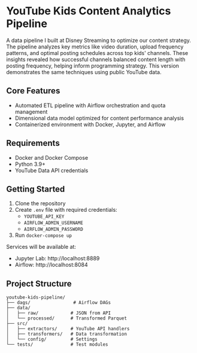 # YouTube Kids Content Analytics Pipeline

A data pipeline I built at Disney Streaming to optimize our content strategy. The pipeline analyzes key metrics like video duration, upload frequency patterns, and optimal posting schedules across top kids' channels. These insights revealed how successful channels balanced content length with posting frequency, helping inform programming strategy. This version demonstrates the same techniques using public YouTube data.

## Core Features
- Automated ETL pipeline with Airflow orchestration and quota management
- Dimensional data model optimized for content performance analysis
- Containerized environment with Docker, Jupyter, and Airflow

## Requirements
- Docker and Docker Compose
- Python 3.9+
- YouTube Data API credentials

## Getting Started

1. Clone the repository
2. Create `.env` file with required credentials:
   - `YOUTUBE_API_KEY`
   - `AIRFLOW_ADMIN_USERNAME`
   - `AIRFLOW_ADMIN_PASSWORD`
3. Run `docker-compose up`

Services will be available at:
- Jupyter Lab: http://localhost:8889
- Airflow: http://localhost:8084

## Project Structure
```
youtube-kids-pipeline/
├── dags/                # Airflow DAGs
├── data/               
│   ├── raw/            # JSON from API
│   └── processed/      # Transformed Parquet
├── src/
│   ├── extractors/     # YouTube API handlers
│   ├── transformers/   # Data transformation
│   └── config/         # Settings
└── tests/              # Test modules
```